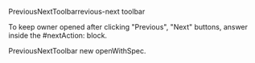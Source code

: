 PreviousNextToolbarrevious-next toolbar

To keep owner opened after clicking "Previous", "Next" buttons, answer <false> inside the #nextAction: block.

PreviousNextToolbar new openWithSpec.